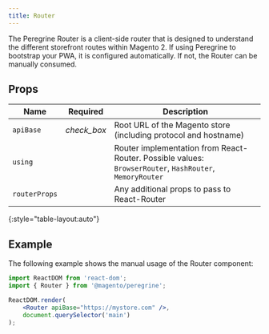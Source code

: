 ```yaml
---
title: Router
---
```


The Peregrine Router is a client-side router that is designed to understand the different storefront routes within Magento 2.
If using Peregrine to bootstrap your PWA, it is configured automatically. If not, the Router can be manually consumed.

## Props

| Name          | Required                                      | Description                                                                                             |
| ------------- | :-------------------------------------------: | ------------------------------------------------------------------------------------------------------- |
| `apiBase`     | <i class="material-icons green">check_box</i> | Root URL of the Magento store (including protocol and hostname)                                         |
| `using`       |                                               | Router implementation from React-Router. Possible values: `BrowserRouter`, `HashRouter`, `MemoryRouter` |
| `routerProps` |                                               | Any additional props to pass to React-Router                                                            |
{:style="table-layout:auto"}

## Example

The following example shows the manual usage of the Router component:

``` jsx
import ReactDOM from 'react-dom';
import { Router } from '@magento/peregrine';

ReactDOM.render(
    <Router apiBase="https://mystore.com" />,
    document.querySelector('main')
);
```